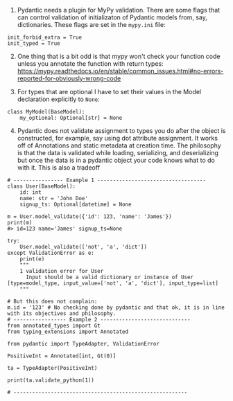 1. Pydantic needs a plugin for MyPy validation. There are some flags that can
control validation of initializaton of Pydantic models from, say, dictionaries.
These flags are set in the `mypy.ini` file:
```
init_forbid_extra = True
init_typed = True
```
2. One thing that is a bit odd is that mypy won't check your function code 
unless you annotate the function with return types: 
https://mypy.readthedocs.io/en/stable/common_issues.html#no-errors-reported-for-obviously-wrong-code

3. For types that are optional I have to set their values in the Model declaration explicitly to `None`:
```
class MyModel(BaseModel):
    my_optional: Optional[str] = None
```

4. Pydantic does not validate assignment to types you do after the object is
constructed, for example, say using dot attribute assignment. It works off of
Annotations and static metadata at creation time. The philosophy is that the
data is validated while loading, serializing, and deserializing but once the
data is in a pydantic object your code knows what to do with it. This is also a 
tradeoff
```
# ---------------- Example 1 -----------------------------------
class User(BaseModel):
    id: int
    name: str = 'John Doe'
    signup_ts: Optional[datetime] = None

m = User.model_validate({'id': 123, 'name': 'James'})
print(m)
#> id=123 name='James' signup_ts=None

try:
    User.model_validate(['not', 'a', 'dict'])
except ValidationError as e:
    print(e)
    """
    1 validation error for User
      Input should be a valid dictionary or instance of User [type=model_type, input_value=['not', 'a', 'dict'], input_type=list]
    """

# But this does not complain:
m.id = '123' # No checking done by pydantic and that ok, it is in line with its objectives and philosophy.
# ----------------- Example 2 -----------------------------
from annotated_types import Gt
from typing_extensions import Annotated

from pydantic import TypeAdapter, ValidationError

PositiveInt = Annotated[int, Gt(0)]

ta = TypeAdapter(PositiveInt)

print(ta.validate_python(1))

# --------------------------------------------------------

```